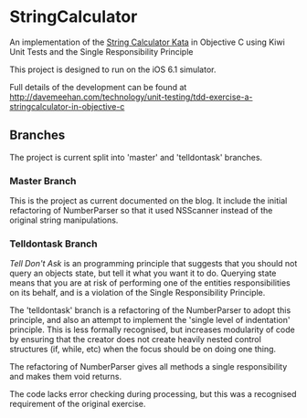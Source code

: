 StringCalculator
================

An implementation of the [String Calculator Kata](http://osherove.com/tdd-kata-1/) in Objective C using Kiwi Unit Tests and the Single Responsibility Principle

This project is designed to run on the iOS 6.1 simulator.

Full details of the development can be found at http://davemeehan.com/technology/unit-testing/tdd-exercise-a-stringcalculator-in-objective-c

## Branches

The project is current split into 'master' and 'telldontask' branches.

### Master Branch

This is the project as current documented on the blog.  It include the initial refactoring of NumberParser so that it used NSScanner instead of the original string manipulations.

### Telldontask Branch

*Tell Don't Ask* is an programming principle that suggests that you should not query an objects state, but tell it what you want it to do.  Querying state means that you are at risk of performing one of the entities responsibilities on its behalf, and is a violation of the Single Responsibility Principle.

The 'telldontask' branch is a refactoring of the NumberParser to adopt this principle, and also an attempt to implement the 'single level of indentation' principle.  This is less formally recognised, but increases modularity of code by ensuring that the creator does not create heavily nested control structures (if, while, etc) when the focus should be on doing one thing. 

The refactoring of NumberParser gives all methods a single responsibility and makes them void returns.

The code lacks error checking during processing, but this was a recognised requirement of the original exercise.
